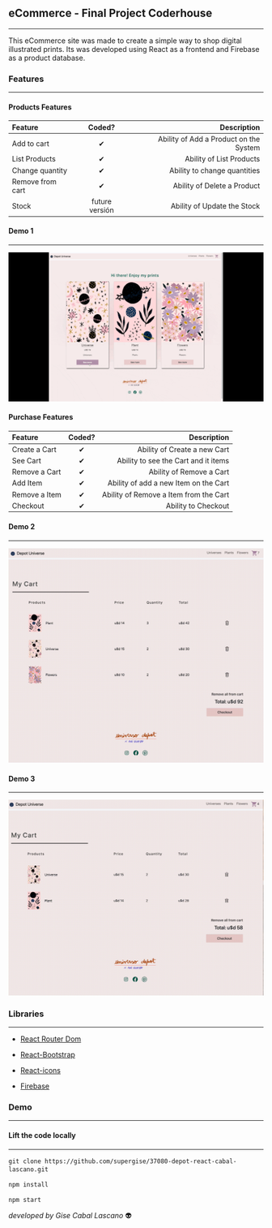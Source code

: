 ## eCommerce - Final Project Coderhouse
-------------

This eCommerce site was made to create a simple way to shop digital illustrated prints.  Its was developed using React as a frontend and Firebase as a product database.


### Features
-------------
#### Products Features

| Feature  | Coded?  | Description |
| :------------ |:---------------:| -----:|
| Add to cart     | ✔ | Ability of Add a Product on the System |
| List Products      | ✔        |   Ability of List Products|
| Change quantity | ✔        |    Ability to change quantities |
| Remove from cart | ✔        |    Ability of Delete a Product |
| Stock | future versión      |   Ability of Update the Stock |

#### Demo 1
-------------
![](./gitHubAssets/routingDemo1.gif)




#### Purchase Features

| Feature  | Coded?  | Description |
| :------------ |:---------------:| -----:|
| Create a Cart     | ✔ | Ability of Create a new Cart |
|See Cart      | ✔        |   Ability to see the Cart and it items|
| Remove a Cart | ✔        |    Ability of Remove a Cart |
| Add Item | ✔        |    Ability of add a new Item on the Cart |
| Remove a Item | ✔        |    Ability of Remove a Item from the Cart|
| Checkout |  ✔    |   Ability to Checkout |

#### Demo 2
-------------

![](./gitHubAssets/routingDemo2.gif)

#### Demo 3
-------------

![](./gitHubAssets/routingDemo3.gif)



### Libraries
-------------

- [ React Router Dom  ]( https://reactrouter.com/en/main )

- [ React-Bootstrap ]( https://react-bootstrap.github.io/ )

- [ React-icons ]( https://react-icons.github.io/react-icons/ )

- [ Firebase ]( https://firebase.google.com/?hl=es )



### Demo
-------------

#### Lift the code locally
-------------

``` 
git clone https://github.com/supergise/37080-depot-react-cabal-lascano.git 
```

```
npm install
```

```
npm start
```



*developed by Gise Cabal Lascano* 👽